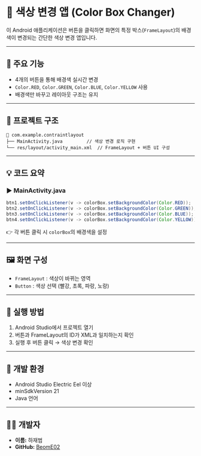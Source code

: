 # 🎨 색상 변경 앱 (Color Box Changer)

이 Android 애플리케이션은 버튼을 클릭하면 화면의 특정 박스(`FrameLayout`)의 배경색이 변경되는 간단한 색상 변경 앱입니다.

---

## 🧩 주요 기능

- 4개의 버튼을 통해 배경색 실시간 변경  
- `Color.RED`, `Color.GREEN`, `Color.BLUE`, `Color.YELLOW` 사용  
- 배경색만 바꾸고 레이아웃 구조는 유지

---

## 📁 프로젝트 구조

```
📁 com.example.contraintlayout
├── MainActivity.java         // 색상 변경 로직 구현
└── res/layout/activity_main.xml  // FrameLayout + 버튼 UI 구성
```

---

## 💡 코드 요약

### ▶ MainActivity.java

```java
btn1.setOnClickListener(v -> colorBox.setBackgroundColor(Color.RED));
btn2.setOnClickListener(v -> colorBox.setBackgroundColor(Color.GREEN));
btn3.setOnClickListener(v -> colorBox.setBackgroundColor(Color.BLUE));
btn4.setOnClickListener(v -> colorBox.setBackgroundColor(Color.YELLOW));
```

👉 각 버튼 클릭 시 `colorBox`의 배경색을 설정

---

## 🖼️ 화면 구성

- `FrameLayout` : 색상이 바뀌는 영역
- `Button` : 색상 선택 (빨강, 초록, 파랑, 노랑)

---

## 🚀 실행 방법

1. Android Studio에서 프로젝트 열기  
2. 버튼과 FrameLayout의 ID가 XML과 일치하는지 확인  
3. 실행 후 버튼 클릭 → 색상 변경 확인

---

## 🔧 개발 환경

- Android Studio Electric Eel 이상  
- minSdkVersion 21  
- Java 언어

---

## 👨‍💻 개발자

- **이름:** 하재범  
- **GitHub:** [BeomE02](https://github.com/BeomE02)
